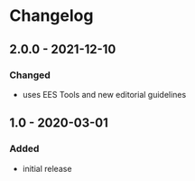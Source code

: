 # Changelog

## 2.0.0 - 2021-12-10

### Changed

- uses EES Tools and new editorial guidelines


## 1.0 - 2020-03-01

### Added

- initial release
